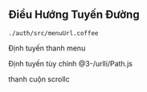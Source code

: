## Điều Hướng Tuyến Đường

`./auth/src/menuUrl.coffee`

Định tuyến thanh menu

Định tuyến tùy chỉnh
@3-/urlli/Path.js

thanh cuộn
scrollc